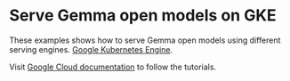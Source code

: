 # Serve Gemma open models on GKE

These examples shows how to serve Gemma open models using different serving engines.
[Google Kubernetes Engine](https://cloud.google.com/kubernetes-engine).

Visit [Google Cloud documentation](https://ai.google.dev/gemma/docs/integrations/gke)
to follow the tutorials.